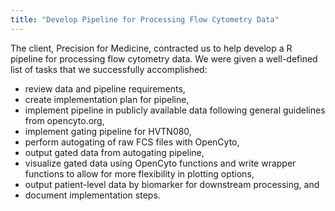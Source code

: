 ```yaml
---
title: "Develop Pipeline for Processing Flow Cytometry Data"
---
```


The client, Precision for Medicine, contracted us to help develop a R pipeline for processing flow cytometry data. We were given a well-defined list of tasks that we successfully accomplished:

- review data and pipeline requirements,
- create implementation plan for pipeline,
- implement pipeline in publicly available data following general guidelines from opencyto.org,
- implement gating pipeline for HVTN080,
- perform autogating of raw FCS files with OpenCyto,
- output gated data from autogating pipeline,
- visualize gated data using OpenCyto functions and write wrapper functions to allow for more flexibility in plotting options,
- output patient-level data by biomarker for downstream processing, and
- document implementation steps.